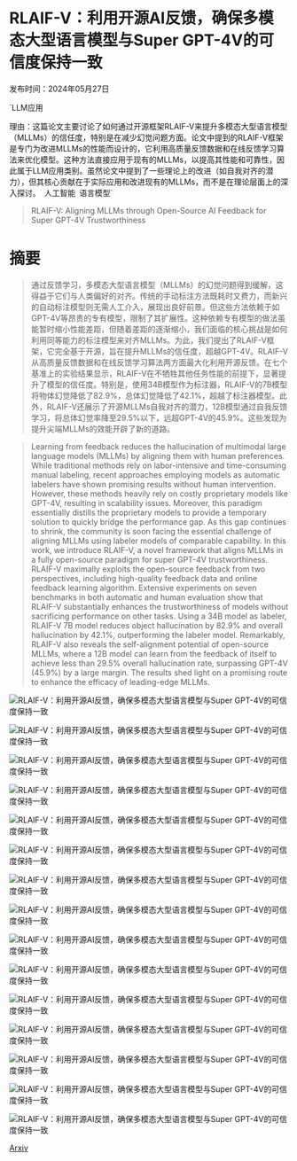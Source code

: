 # RLAIF-V：利用开源AI反馈，确保多模态大型语言模型与Super GPT-4V的可信度保持一致

发布时间：2024年05月27日

`LLM应用

理由：这篇论文主要讨论了如何通过开源框架RLAIF-V来提升多模态大型语言模型（MLLMs）的信任度，特别是在减少幻觉问题方面。论文中提到的RLAIF-V框架是专门为改进MLLMs的性能而设计的，它利用高质量反馈数据和在线反馈学习算法来优化模型。这种方法直接应用于现有的MLLMs，以提高其性能和可靠性，因此属于LLM应用类别。虽然论文中提到了一些理论上的改进（如自我对齐的潜力），但其核心贡献在于实际应用和改进现有的MLLMs，而不是在理论层面上的深入探讨。` `人工智能` `语言模型`

> RLAIF-V: Aligning MLLMs through Open-Source AI Feedback for Super GPT-4V Trustworthiness

# 摘要

> 通过反馈学习，多模态大型语言模型（MLLMs）的幻觉问题得到缓解，这得益于它们与人类偏好的对齐。传统的手动标注方法既耗时又费力，而新兴的自动标注模型则无需人工介入，展现出良好前景。但这些方法依赖于如GPT-4V等昂贵的专有模型，限制了其扩展性。这种依赖专有模型的做法虽能暂时缩小性能差距，但随着差距的逐渐缩小，我们面临的核心挑战是如何利用同等能力的标注模型来对齐MLLMs。为此，我们提出了RLAIF-V框架，它完全基于开源，旨在提升MLLMs的信任度，超越GPT-4V。RLAIF-V从高质量反馈数据和在线反馈学习算法两方面最大化利用开源反馈。在七个基准上的实验结果显示，RLAIF-V在不牺牲其他任务性能的前提下，显著提升了模型的信任度。特别是，使用34B模型作为标注器，RLAIF-V的7B模型将物体幻觉降低了82.9%，总体幻觉降低了42.1%，超越了标注器模型。此外，RLAIF-V还展示了开源MLLMs自我对齐的潜力，12B模型通过自我反馈学习，将总体幻觉率降至29.5%以下，远超GPT-4V的45.9%。这些发现为提升尖端MLLMs的效能开辟了新的道路。

> Learning from feedback reduces the hallucination of multimodal large language models (MLLMs) by aligning them with human preferences. While traditional methods rely on labor-intensive and time-consuming manual labeling, recent approaches employing models as automatic labelers have shown promising results without human intervention. However, these methods heavily rely on costly proprietary models like GPT-4V, resulting in scalability issues. Moreover, this paradigm essentially distills the proprietary models to provide a temporary solution to quickly bridge the performance gap. As this gap continues to shrink, the community is soon facing the essential challenge of aligning MLLMs using labeler models of comparable capability. In this work, we introduce RLAIF-V, a novel framework that aligns MLLMs in a fully open-source paradigm for super GPT-4V trustworthiness. RLAIF-V maximally exploits the open-source feedback from two perspectives, including high-quality feedback data and online feedback learning algorithm. Extensive experiments on seven benchmarks in both automatic and human evaluation show that RLAIF-V substantially enhances the trustworthiness of models without sacrificing performance on other tasks. Using a 34B model as labeler, RLAIF-V 7B model reduces object hallucination by 82.9\% and overall hallucination by 42.1\%, outperforming the labeler model. Remarkably, RLAIF-V also reveals the self-alignment potential of open-source MLLMs, where a 12B model can learn from the feedback of itself to achieve less than 29.5\% overall hallucination rate, surpassing GPT-4V (45.9\%) by a large margin. The results shed light on a promising route to enhance the efficacy of leading-edge MLLMs.

![RLAIF-V：利用开源AI反馈，确保多模态大型语言模型与Super GPT-4V的可信度保持一致](../../../paper_images/2405.17220/x1.png)

![RLAIF-V：利用开源AI反馈，确保多模态大型语言模型与Super GPT-4V的可信度保持一致](../../../paper_images/2405.17220/x2.png)

![RLAIF-V：利用开源AI反馈，确保多模态大型语言模型与Super GPT-4V的可信度保持一致](../../../paper_images/2405.17220/x3.png)

![RLAIF-V：利用开源AI反馈，确保多模态大型语言模型与Super GPT-4V的可信度保持一致](../../../paper_images/2405.17220/x4.png)

![RLAIF-V：利用开源AI反馈，确保多模态大型语言模型与Super GPT-4V的可信度保持一致](../../../paper_images/2405.17220/x5.png)

![RLAIF-V：利用开源AI反馈，确保多模态大型语言模型与Super GPT-4V的可信度保持一致](../../../paper_images/2405.17220/x6.png)

![RLAIF-V：利用开源AI反馈，确保多模态大型语言模型与Super GPT-4V的可信度保持一致](../../../paper_images/2405.17220/x7.png)

![RLAIF-V：利用开源AI反馈，确保多模态大型语言模型与Super GPT-4V的可信度保持一致](../../../paper_images/2405.17220/x8.png)

![RLAIF-V：利用开源AI反馈，确保多模态大型语言模型与Super GPT-4V的可信度保持一致](../../../paper_images/2405.17220/x9.png)

![RLAIF-V：利用开源AI反馈，确保多模态大型语言模型与Super GPT-4V的可信度保持一致](../../../paper_images/2405.17220/x10.png)

![RLAIF-V：利用开源AI反馈，确保多模态大型语言模型与Super GPT-4V的可信度保持一致](../../../paper_images/2405.17220/x11.png)

![RLAIF-V：利用开源AI反馈，确保多模态大型语言模型与Super GPT-4V的可信度保持一致](../../../paper_images/2405.17220/x12.png)

![RLAIF-V：利用开源AI反馈，确保多模态大型语言模型与Super GPT-4V的可信度保持一致](../../../paper_images/2405.17220/x13.png)

![RLAIF-V：利用开源AI反馈，确保多模态大型语言模型与Super GPT-4V的可信度保持一致](../../../paper_images/2405.17220/x14.png)

![RLAIF-V：利用开源AI反馈，确保多模态大型语言模型与Super GPT-4V的可信度保持一致](../../../paper_images/2405.17220/x15.png)

[Arxiv](https://arxiv.org/abs/2405.17220)